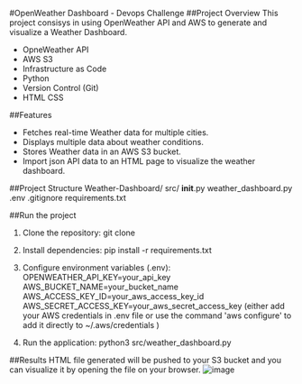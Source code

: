#OpenWeather Dashboard  - Devops Challenge
##Project Overview 
This project consisys in using OpenWeather API and AWS to generate and visualize a Weather Dashboard. 
 - OpneWeather API
 - AWS S3
 - Infrastructure as Code
 - Python
 - Version Control (Git) 
 - HTML CSS

##Features 
- Fetches real-time Weather data for multiple cities.
- Displays multiple data about weather conditions.
- Stores Weather data in an AWS S3 bucket.
- Import json API data to an HTML page to visualize the weather dashboard.

##Project Structure 
Weather-Dashboard/
  src/
    __init__.py
    weather_dashboard.py
  .env
  .gitignore
  requirements.txt

##Run the project 
1. Clone the repository:
git clone 

3. Install dependencies:
pip install -r requirements.txt

4. Configure environment variables (.env):
OPENWEATHER_API_KEY=your_api_key
AWS_BUCKET_NAME=your_bucket_name
AWS_ACCESS_KEY_ID=your_aws_access_key_id
AWS_SECRET_ACCESS_KEY=your_aws_secret_access_key
(either add your AWS credentials in .env file or use the command 'aws configure' to add it directly to ~/.aws/credentials )

5. Run the application:
python3 src/weather_dashboard.py

##Results 
HTML file generated will be pushed to your S3 bucket and you can visualize it by opening the file on your browser. 
![image](https://github.com/user-attachments/assets/326b8335-8e0a-4a6d-89b5-269250684466)


